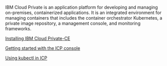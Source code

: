 IBM Cloud Private is an application platform for developing and managing on-premises, containerized applications. It is an integrated environment for managing containers that includes the container orchestrator Kubernetes, a private image repository, a management console, and monitoring frameworks.

[Installing IBM Cloud Private-CE](https://github01.hclpnp.com/testingproducts/PT-Mainline/wiki/IBM-Cloud-Private-Installation)

[Getting started with the ICP console](https://www.youtube.com/watch?v=MBMKtrKRXtI)

[Using kubectl in ICP](https://github01.hclpnp.com/testingproducts/PT-Mainline/wiki/Using-kubectl-in-ICP)